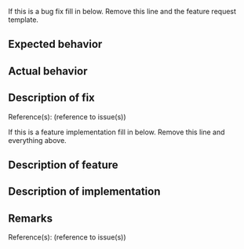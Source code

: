 If this is a bug fix fill in below. Remove this line and the feature request template.
## Expected behavior

## Actual behavior

## Description of fix

Reference(s): (reference to issue(s))

If this is a feature implementation fill in below. Remove this line and everything above.
## Description of feature

## Description of implementation

## Remarks

Reference(s): (reference to issue(s))